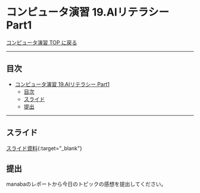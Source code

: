# コンピュータ演習 19.AIリテラシー Part1

[コンピュータ演習 TOP に戻る](./index.md)


---

## 目次

- [コンピュータ演習 19.AIリテラシー Part1](#コンピュータ演習-19aiリテラシー-part1)
  - [目次](#目次)
  - [スライド](#スライド)
  - [提出](#提出)


---

## スライド

[スライド資料](./cp_20slide.pdf){:target="_blank"}


## 提出
manabaのレポートから今日のトピックの感想を提出してください。
